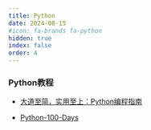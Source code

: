 ```yaml
---
title: Python
date: 2024-08-15
#icon: fa-brands fa-python
hidden: true
index: false
order: 4
---
```


<Catalog />

### Python教程

- [大道至简，实用至上：Python编程指南](https://python.archgrid.xyz/introduce.html)

- [Python-100-Days](https://github.com/jackfrued/Python-100-Days)